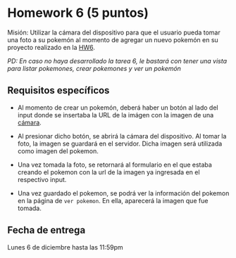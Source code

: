 # Homework 6 (5 puntos)

Misión: Utilizar la cámara del dispositivo para que el usuario pueda tomar una foto a su pokemón al momento de agregar un nuevo pokemón en su proyecto realizado en la [HW6](../Homework6/README.md).

*PD: En caso no haya desarrollado la tarea 6, le bastará con tener una vista para listar pokemones, crear pokemones y ver un pokemón*

## Requisitos específicos

- Al momento de crear un pokemón, deberá haber un botón al lado del input donde se insertaba la URL de la imágen con la imagen de una [cámara](https://ionic.io/ionicons).

- Al presionar dicho botón, se abrirá la cámara del dispositivo. Al tomar la foto, la imagen se guardará en el servidor. Dicha imagen será utilizada como imagen del pokemon.

- Una vez tomada la foto, se retornará al formulario en el que estaba creando el pokemon con la url de la imagen ya ingresada en el respectivo input.

- Una vez guardado el pokemon, se podrá ver la información del pokemon en la página de `ver pokemon`. En ella, aparecerá la imagen que fue tomada.

## Fecha de entrega

Lunes 6 de diciembre hasta las 11:59pm
